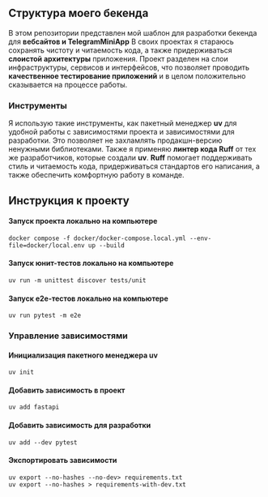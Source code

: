 ## Структура моего бекенда
В этом репозитории представлен мой шаблон для разработки бекенда для <b>вебсайтов и TelegramMiniApp</b>
В своих проектах я стараюсь сохранять чистоту и читаемость кода, а также придерживаться <b>слоистой архитектуры</b> приложения. Проект разделен на слои инфраструктуры, сервисов и интерфейсов, что позволяет проводить <b>качественное тестирование приложений</b> и в целом положительно сказывается на процессе работы.

### Инструменты
Я использую такие инструменты, как пакетный менеджер <b>uv</b> для удобной работы с зависимостями проекта и зависимостями для разработки. Это позволяет не захламлять продакшн-версию ненужными библиотеками. Также я применяю <b>линтер кода Ruff</b> от тех же разработчиков, которые создали <b>uv</b>. <b>Ruff</b> помогает поддерживать стиль и читаемость кода, придерживаться стандартов его написания, а также обеспечить комфортную работу в команде.

## Инструкция к проекту

#### Запуск проекта локально на компьютере
```
docker compose -f docker/docker-compose.local.yml --env-file=docker/local.env up --build
```

#### Запуск юнит-тестов локально на компьютере
```
uv run -m unittest discover tests/unit
```

#### Запуск e2e-тестов локально на компьютере
```
uv run pytest -m e2e
```

### Управление зависимостями

#### Инициализация пакетного менеджера uv
```
uv init
```

#### Добавить зависимость в проект
```
uv add fastapi
```

#### Добавить зависимость для разработки
```
uv add --dev pytest
```

#### Экспортировать зависимости 
```
uv export --no-hashes --no-dev> requirements.txt 
uv export --no-hashes > requirements-with-dev.txt 
```